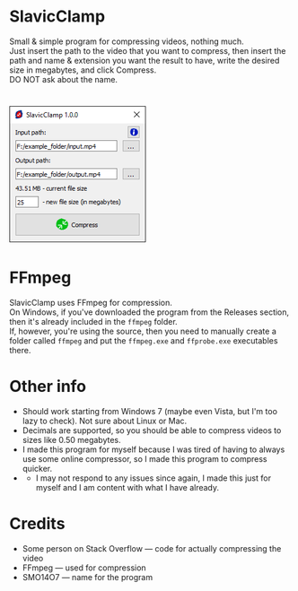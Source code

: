# SlavicClamp
Small & simple program for compressing videos, nothing much.\
Just insert the path to the video that you want to compress, then insert the path and name & extension you want the result to have, write the desired size in megabytes, and click Compress.\
DO NOT ask about the name.

# <img src="https://github.com/vazhka-dolya/slavicclamp/blob/main/img/screenshot1_1.png?raw=true">

# FFmpeg
SlavicClamp uses FFmpeg for compression.\
On Windows, if you've downloaded the program from the Releases section, then it's already included in the `ffmpeg` folder.\
If, however, you're using the source, then you need to manually create a folder called `ffmpeg` and put the `ffmpeg.exe` and `ffprobe.exe` executables there.

# Other info
- Should work starting from Windows 7 (maybe even Vista, but I'm too lazy to check). Not sure about Linux or Mac.
- Decimals are supported, so you should be able to compress videos to sizes like 0.50 megabytes.
- I made this program for myself because I was tired of having to always use some online compressor, so I made this program to compress quicker.
- - I may not respond to any issues since again, I made this just for myself and I am content with what I have already.

# Credits
- Some person on Stack Overflow — code for actually compressing the video
- FFmpeg — used for compression
- SMO14O7 — name for the program
